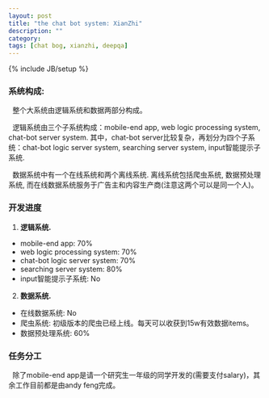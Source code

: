 ```yaml
---
layout: post
title: "the chat bot system: XianZhi"
description: ""
category: 
tags: [chat bog, xianzhi, deepqa]
---
```

{% include JB/setup %}

### 系统构成:
&nbsp;&nbsp;整个大系统由逻辑系统和数据两部分构成。<br>

&nbsp;&nbsp;逻辑系统由三个子系统构成：mobile-end app, web logic processing system, chat-bot server system. 其中，chat-bot server比较复杂，再划分为四个子系统：chat-bot logic server system, searching server system, input智能提示子系统. <br>

&nbsp;&nbsp;数据系统中有一个在线系统和两个离线系统. 离线系统包括爬虫系统, 数据预处理系统, 而在线数据系统服务于广告主和内容生产商(注意这两个可以是同一个人)。


### 开发进度

1. **逻辑系统.**
- mobile-end app: 70%
- web logic processing system: 70%
- chat-bot logic server system: 70%
- searching server system: 80%
- input智能提示子系统: No

2. **数据系统.**
- 在线数据系统: No 
- 爬虫系统: 初级版本的爬虫已经上线。每天可以收获到15w有效数据items。
- 数据预处理系统: 60%

### 任务分工

&nbsp;&nbsp;除了mobile-end app是请一个研究生一年级的同学开发的(需要支付salary)，其余工作目前都是由andy feng完成。

<br>
<br>

